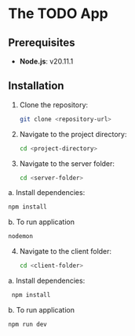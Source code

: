 # The TODO App

## Prerequisites

- **Node.js**: v20.11.1

## Installation

1. Clone the repository:

   ```bash
   git clone <repository-url>
2. Navigate to the project directory:

   ```bash
   cd <project-directory>
3. Navigate to the server folder:

   ```bash
   cd <server-folder>
   ```
   
a. Install dependencies:

   ```bash
   npm install
   ```
b. To run application

  ````bash
  nodemon
````
4. Navigate to the client folder:

   ```bash
   cd <client-folder>
   
a. Install dependencies:

  ```bash
   npm install
  ````
b. To run application

  ````bash
  npm run dev
